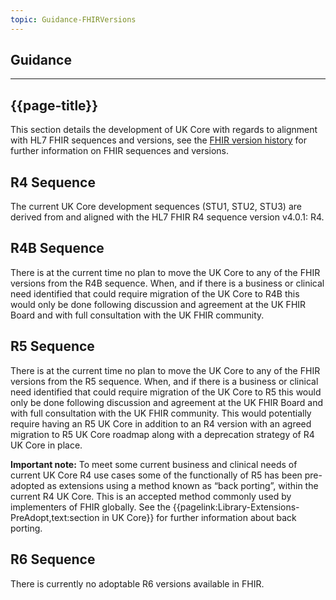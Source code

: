 ```yaml
---
topic: Guidance-FHIRVersions
---
```

## Guidance

---

## {{page-title}}

This section details the development of UK Core with regards to alignment with HL7 FHIR sequences and versions, see the [FHIR version history](https://hl7.org/fhir/directory.html) for further information on FHIR sequences and versions.

## R4 Sequence 
The current UK Core development sequences (STU1, STU2, STU3) are derived from and aligned with the HL7 FHIR R4 sequence version v4.0.1: R4. 

## R4B Sequence
There is at the current time no plan to move the UK Core to any of the FHIR versions from the R4B sequence. When, and if there is a business or clinical need identified that could require migration of the UK Core to R4B this would only be done following discussion and agreement at the UK FHIR Board and with full consultation with the UK FHIR community.

## R5 Sequence
There is at the current time no plan to move the UK Core to any of the FHIR versions from the R5 sequence. When, and if there is a business or clinical need identified that could require migration of the UK Core to R5 this would only be done following discussion and agreement at the UK FHIR Board and with full consultation with the UK FHIR community. This would potentially require having an R5 UK Core in addition to an R4 version with an agreed migration to R5 UK Core roadmap along with a deprecation strategy of R4 UK Core in place.

**Important note:** To meet some current business and clinical needs of current UK Core R4 use cases some of the functionally of R5 has been pre-adopted as extensions using a method known as “back porting”, within the current R4 UK Core. This is an accepted method commonly used by implementers of FHIR globally. See the {{pagelink:Library-Extensions-PreAdopt,text:section in UK Core}} for further information about back porting. 

## R6 Sequence
There is currently no adoptable R6 versions available in FHIR. 
